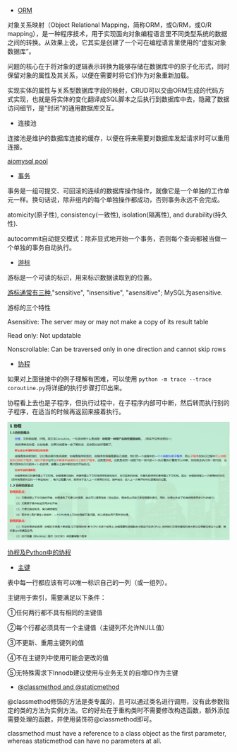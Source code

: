 * [ORM](https://en.wikipedia.org/wiki/Object-relational_mapping)

对象关系映射（Object Relational Mapping，简称ORM，或O/RM，或O/R mapping），是一种程序技术，用于实现面向对象编程语言里不同类型系统的数据之间的转换。从效果上说，它其实是创建了一个可在编程语言里使用的“虚拟对象数据库”。

问题的核心在于将对象的逻辑表示转换为能够存储在数据库中的原子化形式，同时保留对象的属性及其关系，以便在需要时将它们作为对象重新加载。

实现实体的属性与关系型数据库字段的映射，CRUD可以交由ORM生成的代码方式实现，也就是将实体的变化翻译成SQL脚本之后执行到数据库中去，隐藏了数据访问细节，是“封闭”的通用数据库交互。
* 连接池

连接池是维护的数据库连接的缓存，以便在将来需要对数据库发起请求时可以重用连接。

[aiomysql pool](https://aiomysql.readthedocs.io/en/latest/pool.html)
* [事务](https://dev.mysql.com/doc/refman/8.0/en/glossary.html#glos_transaction)

事务是一组可提交、可回滚的连续的数据库操作操作，就像它是一个单独的工作单元一样。换句话说，除非组内的每个单独操作都成功，否则事务永远不会完成。

atomicity(原子性), consistency(一致性), isolation(隔离性), and durability(持久性).

autocommit自动提交模式：除非显式地开始一个事务，否则每个查询都被当做一个单独的事务自动执行。
* [游标](https://dev.mysql.com/doc/refman/8.0/en/cursors.html)

游标是一个可读的标识，用来标识数据读取到的位置。

[游标通常有三种](https://www.databasejournal.com/features/mysql/perform-row-operations-using-mysql-cursors.html),"sensitive", "insensitive", "asensitive"; MySQL为asensitive.

游标的三个特性

Asensitive: The server may or may not make a copy of its result table

Read only: Not updatable

Nonscrollable: Can be traversed only in one direction and cannot skip rows
* [协程](https://www.liaoxuefeng.com/wiki/0014316089557264a6b348958f449949df42a6d3a2e542c000/001432090171191d05dae6e129940518d1d6cf6eeaaa969000)

如果对上面链接中的例子理解有困难，可以使用 `python -m trace --trace coroutine.py`将详细的执行步骤打印出来。

协程看上去也是子程序，但执行过程中，在子程序内部可中断，然后转而执行别的子程序，在适当的时候再返回来接着执行。

![协程概念](./pictures/coroutine_concept.png)

[协程及Python中的协程](https://www.cnblogs.com/zingp/p/5911537.html)
* [主键](https://www.techonthenet.com/mysql/primary_keys.php)

表中每一行都应该有可以唯一标识自己的一列（或一组列）。

主键用于索引，需要满足以下条件：

①任何两行都不具有相同的主键值

②每个行都必须具有一个主键值（主键列不允许NULL值）

③不更新、重用主键列的值

④不在主键列中使用可能会更改的值

⑤无特殊需求下Innodb建议使用与业务无关的自增ID作为主键
* [@classmethod and @staticmethod](https://stackoverflow.com/questions/12179271/meaning-of-classmethod-and-staticmethod-for-beginner)

@classmethod修饰的方法是类专属的，且可以通过类名进行调用，没有此参数指定的类的方法为实例方法。它的好处在于重构类时不需要修改构造函数，额外添加需要处理的函数，并使用装饰符@classmethod即可。

classmethod must have a reference to a class object as the first parameter, whereas staticmethod can have no parameters at all.
